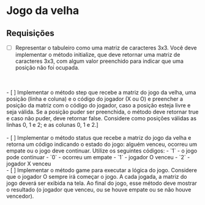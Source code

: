 # Jogo da velha

## Requisições

- [ ] Representar o tabuleiro como uma matriz de caracteres 3x3. Você deve implementar o método initialize, que deve
  retornar uma matriz de caracteres 3x3, com algum valor preenchido para indicar que uma posição não foi ocupada.
<br>
  <br>
- [ ] Implementar o método step que recebe a matriz do jogo da velha, uma posição (linha e coluna) e o código do
  jogador (X ou O) e preencher a posição da matriz com o código do jogador, caso a posição esteja livre e seja válida.
  Se a posição puder ser preenchida, o método deve retornar true e caso não puder, deve retornar false. Considere como
  posições válidas as linhas 0, 1 e 2; e as colunas 0, 1 e 2.]
<br>
  <br>
- [ ] Implementar o método status que recebe a matriz do jogo da velha e retorna um código indicando
  o estado do jogo: alguém venceu, ocorreu um empate ou o jogo deve continuar. Utilize os seguintes
  códigos:
  - `1` - o jogo pode continuar 
  - `0` - ocorreu um empate
  - `1` - jogador O venceu
  - `2` - jogador X venceu  
<br>
- [ ] Implementar o método game para executar a lógica do jogo. Considere que o jogador O sempre irá
   começar o jogo. A cada jogada, a matriz do jogo deverá ser exibida na tela. Ao final do jogo, esse
   método deve mostrar o resultado (o jogador que venceu, ou se houve empate ou se não houve
   vencedor).